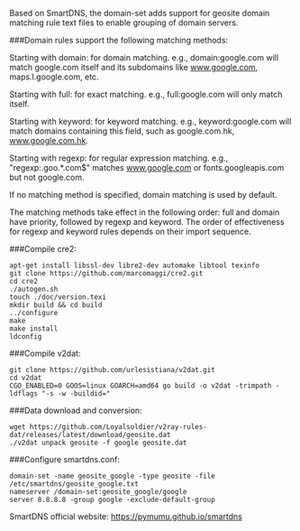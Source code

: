 Based on SmartDNS, the domain-set adds support for geosite domain matching rule text files to enable grouping of domain servers.

###Domain rules support the following matching methods:

Starting with domain: for domain matching. e.g., domain:google.com will match google.com itself and its subdomains like www.google.com, maps.l.google.com, etc.

Starting with full: for exact matching. e.g., full:google.com will only match itself.

Starting with keyword: for keyword matching. e.g., keyword:google.com will match domains containing this field, such as google.com.hk, www.google.com.hk.

Starting with regexp: for regular expression matching. e.g., "regexp:\.goo.*\.com$" matches www.google.com or fonts.googleapis.com but not google.com.

If no matching method is specified, domain matching is used by default.

The matching methods take effect in the following order: full and domain have priority, followed by regexp and keyword. The order of effectiveness for regexp and keyword rules depends on their import sequence.

###Compile cre2:
```
apt-get install libssl-dev libre2-dev automake libtool texinfo
git clone https://github.com/marcomaggi/cre2.git
cd cre2
./autogen.sh
touch ./doc/version.texi
mkdir build && cd build
../configure
make
make install
ldconfig
```
###Compile v2dat:
```
git clone https://github.com/urlesistiana/v2dat.git
cd v2dat
CGO_ENABLED=0 GOOS=linux GOARCH=amd64 go build -o v2dat -trimpath -ldflags "-s -w -buildid="
```
###Data download and conversion:
```
wget https://github.com/Loyalsoldier/v2ray-rules-dat/releases/latest/download/geosite.dat
./v2dat unpack geosite -f google geosite.dat
```
###Configure smartdns.conf:
```
domain-set -name geosite_google -type geosite -file /etc/smartdns/geosite_google.txt
nameserver /domain-set:geosite_google/google
server 8.8.8.8 -group google -exclude-default-group
```
SmartDNS official website: https://pymumu.github.io/smartdns